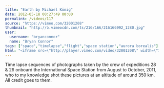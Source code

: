 ```yaml
---
title: "Earth by Michael König"
date: 2012-05-18 00:27:49 00:00
permalink: /videos/117
source: "https://vimeo.com/32001208"
thumbnail: "http://b.vimeocdn.com/ts/216/166/216166992_1280.jpg"
user:
  username: "bryanconnor"
  name: "Bryan Connor"
tags: ["space","timelapse","flight","space station","aurora borealis"]
html: "<iframe src=\"http://player.vimeo.com/video/32001208\" width=\"1280\" height=\"720\" frameborder=\"0\" webkitallowfullscreen mozallowfullscreen allowfullscreen></iframe>"
---
```


Time lapse sequences of photographs taken by the crew of expeditions 
28 & 29 onboard the International Space Station from August to October, 
2011, who to my knowledge shot these pictures at an altitude of around 350 km. 
All credit goes to them.